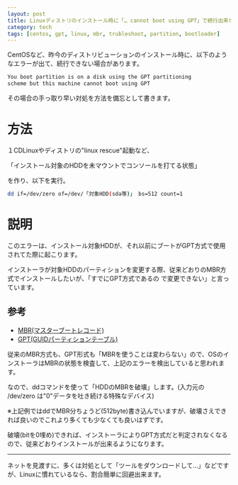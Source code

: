 ```yaml
---
layout: post
title: Linuxディストリのインストール時に「… cannot boot using GPT」で続行出来ない場合の対処(忙しい人向け)
category: tech
tags: [centos, gpt, linux, mbr, trubleshoot, partition, bootloader]
---
```


CentOSなど、昨今のディストリビューションのインストール時に、以下のようなエラーが出て、続行できない場合があります。

```bash
You boot partition is on a disk using the GPT partitioning
scheme but this machine cannot boot using GPT
```

その場合の手っ取り早い対処を方法を備忘として書きます。

# 方法

１CDLinuxやディストリの"linux rescue"起動など、

「インストール対象のHDDを未マウントでコンソールを打てる状態」

を作り、以下を実行。

```bash
dd if=/dev/zero of=/dev/「対象HDD(sda等)」 bs=512 count=1
```

# 説明

このエラーは、インストール対象HDDが、それ以前にブートがGPT方式で使用されてた際に起こります。

インストーラが対象HDDのパーティションを変更する際、従来どおりのMBR方式でインストールしたいが、「すでにGPT方式であるの
で変更できない」と言っています。

## 参考

- [MBR(マスターブートレコード)](http://ja.wikipedia.org/wiki/%E3%83%9E%E3%82%B9%E3%82%BF%E3%83%BC%E3%83%96%E3%83%BC%E3%83%88%E3%83%AC%E3%82%B3%E3%83%BC%E3%83%89)
- [GPT(GUIDパーティションテーブル)](http://ja.wikipedia.org/wiki/GUID%E3%83%91%E3%83%BC%E3%83%86%E3%82%A3%E3%82%B7%E3%83%A7%E3%83%B3%E3%83%86%E3%83%BC%E3%83%96%E3%83%AB)

従来のMBR方式も、GPT形式も「MBRを使うことは変わらない」ので、OSのインストーラはMBRの状態を検査して、上記のエラーを検出していると思われます。

なので、ddコマンドを使って「HDDのMBRを破壊」します。(入力元の /dev/zero は"0"データを吐き続ける特殊なデバイス)

※上記例ではddでMBR分ちょうど(512byte)書き込んでいますが、破壊さえできれば良いのでこれより多くても少なくても良いはずです。

破壊(bitを0埋め)できれば、インストーラによりGPT方式だと判定されなくなるので、従来どおりインストールが出来るようになります。

---

ネットを見渡すに、多くは対処として「ツールをダウンロードして…」などですが、Linuxに慣れているなら、割合簡単に回避出来ます。

